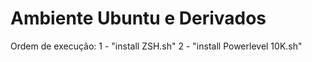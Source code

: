 # Ambiente Ubuntu e Derivados

Ordem de execução: 
 1 - "install ZSH.sh"
 2 - "install Powerlevel 10K.sh"
